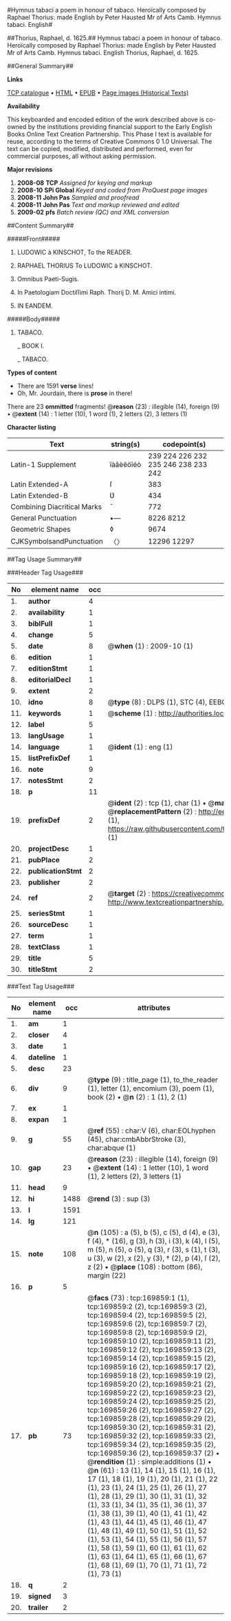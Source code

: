 #Hymnus tabaci a poem in honour of tabaco. Heroïcally composed by Raphael Thorius: made English by Peter Hausted Mr of Arts Camb. Hymnus tabaci. English#

##Thorius, Raphael, d. 1625.##
Hymnus tabaci a poem in honour of tabaco. Heroïcally composed by Raphael Thorius: made English by Peter Hausted Mr of Arts Camb.
Hymnus tabaci. English
Thorius, Raphael, d. 1625.

##General Summary##

**Links**

[TCP catalogue](http://www.ota.ox.ac.uk/tcp/)  • 
[HTML](http://tei.it.ox.ac.uk/tcp/Texts-HTML/free/A94/A94292.html)  • 
[EPUB](http://tei.it.ox.ac.uk/tcp/Texts-EPUB/free/A94/A94292.epub) • 
[Page images (Historical Texts)](https://data.historicaltexts.jisc.ac.uk/view?pubId=eebo-99863589e&pageId=eebo-99863589e-169859-1)

**Availability**

This keyboarded and encoded edition of the
	       work described above is co-owned by the institutions
	       providing financial support to the Early English Books
	       Online Text Creation Partnership. This Phase I text is
	       available for reuse, according to the terms of Creative
	       Commons 0 1.0 Universal. The text can be copied,
	       modified, distributed and performed, even for
	       commercial purposes, all without asking permission.

**Major revisions**

1. __2008-08__ __TCP__ *Assigned for keying and markup*
1. __2008-10__ __SPi Global__ *Keyed and coded from ProQuest page images*
1. __2008-11__ __John Pas__ *Sampled and proofread*
1. __2008-11__ __John Pas__ *Text and markup reviewed and edited*
1. __2009-02__ __pfs__ *Batch review (QC) and XML conversion*

##Content Summary##

#####Front#####

1. LUDOWIC à KINSCHOT, To the READER.

1. RAPHAEL THORIUS To LUDOWIC à KINSCHOT.

1. Omnibus Paeti-Sugis.

1. In Paetologiam Doctiſſimi Raph. Thorij D. M. Amici intimi.

1. IN EANDEM.

#####Body#####

1. TABACO.

    _ BOOK I.

    _ TABACO.

**Types of content**

  * There are 1591 **verse** lines!
  * Oh, Mr. Jourdain, there is **prose** in there!

There are 23 **ommitted** fragments! 
 @__reason__ (23) : illegible (14), foreign (9)  •  @__extent__ (14) : 1 letter (10), 1 word (1), 2 letters (2), 3 letters (1)

**Character listing**


|Text|string(s)|codepoint(s)|
|---|---|---|
|Latin-1 Supplement|ïàâèëöîéò|239 224 226 232 235 246 238 233 242|
|Latin Extended-A|ſ|383|
|Latin Extended-B|Ʋ|434|
|Combining             Diacritical Marks|̄|772|
|General Punctuation|•—|8226 8212|
|Geometric Shapes|◊|9674|
|CJKSymbolsandPunctuation|〈〉|12296 12297|

##Tag Usage Summary##

###Header Tag Usage###

|No|element name|occ|attributes|
|---|---|---|---|
|1.|__author__|4||
|2.|__availability__|1||
|3.|__biblFull__|1||
|4.|__change__|5||
|5.|__date__|8| @__when__ (1) : 2009-10 (1)|
|6.|__edition__|1||
|7.|__editionStmt__|1||
|8.|__editorialDecl__|1||
|9.|__extent__|2||
|10.|__idno__|8| @__type__ (8) : DLPS (1), STC (4), EEBO-CITATION (1), PROQUEST (1), VID (1)|
|11.|__keywords__|1| @__scheme__ (1) : http://authorities.loc.gov/ (1)|
|12.|__label__|5||
|13.|__langUsage__|1||
|14.|__language__|1| @__ident__ (1) : eng (1)|
|15.|__listPrefixDef__|1||
|16.|__note__|9||
|17.|__notesStmt__|2||
|18.|__p__|11||
|19.|__prefixDef__|2| @__ident__ (2) : tcp (1), char (1)  •  @__matchPattern__ (2) : ([0-9\-]+):([0-9IVX]+) (1), (.+) (1)  •  @__replacementPattern__ (2) : http://eebo.chadwyck.com/downloadtiff?vid=$1&page=$2 (1), https://raw.githubusercontent.com/textcreationpartnership/Texts/master/tcpchars.xml#$1 (1)|
|20.|__projectDesc__|1||
|21.|__pubPlace__|2||
|22.|__publicationStmt__|2||
|23.|__publisher__|2||
|24.|__ref__|2| @__target__ (2) : https://creativecommons.org/publicdomain/zero/1.0/ (1), http://www.textcreationpartnership.org/docs/. (1)|
|25.|__seriesStmt__|1||
|26.|__sourceDesc__|1||
|27.|__term__|1||
|28.|__textClass__|1||
|29.|__title__|5||
|30.|__titleStmt__|2||


###Text Tag Usage###

|No|element name|occ|attributes|
|---|---|---|---|
|1.|__am__|1||
|2.|__closer__|4||
|3.|__date__|1||
|4.|__dateline__|1||
|5.|__desc__|23||
|6.|__div__|9| @__type__ (9) : title_page (1), to_the_reader (1), letter (1), encomium (3), poem (1), book (2)  •  @__n__ (2) : 1 (1), 2 (1)|
|7.|__ex__|1||
|8.|__expan__|1||
|9.|__g__|55| @__ref__ (55) : char:V (6), char:EOLhyphen (45), char:cmbAbbrStroke (3), char:abque (1)|
|10.|__gap__|23| @__reason__ (23) : illegible (14), foreign (9)  •  @__extent__ (14) : 1 letter (10), 1 word (1), 2 letters (2), 3 letters (1)|
|11.|__head__|9||
|12.|__hi__|1488| @__rend__ (3) : sup (3)|
|13.|__l__|1591||
|14.|__lg__|121||
|15.|__note__|108| @__n__ (105) : a (5), b (5), c (5), d (4), e (3), f (4), * (16), g (3), h (3), i (3), k (4), l (5), m (5), n (5), o (5), q (3), r (3), s (1), t (3), u (3), w (2), x (2), y (3), † (2), p (4), ſ (2), z (2)  •  @__place__ (108) : bottom (86), margin (22)|
|16.|__p__|5||
|17.|__pb__|73| @__facs__ (73) : tcp:169859:1 (1), tcp:169859:2 (2), tcp:169859:3 (2), tcp:169859:4 (2), tcp:169859:5 (2), tcp:169859:6 (2), tcp:169859:7 (2), tcp:169859:8 (2), tcp:169859:9 (2), tcp:169859:10 (2), tcp:169859:11 (2), tcp:169859:12 (2), tcp:169859:13 (2), tcp:169859:14 (2), tcp:169859:15 (2), tcp:169859:16 (2), tcp:169859:17 (2), tcp:169859:18 (2), tcp:169859:19 (2), tcp:169859:20 (2), tcp:169859:21 (2), tcp:169859:22 (2), tcp:169859:23 (2), tcp:169859:24 (2), tcp:169859:25 (2), tcp:169859:26 (2), tcp:169859:27 (2), tcp:169859:28 (2), tcp:169859:29 (2), tcp:169859:30 (2), tcp:169859:31 (2), tcp:169859:32 (2), tcp:169859:33 (2), tcp:169859:34 (2), tcp:169859:35 (2), tcp:169859:36 (2), tcp:169859:37 (2)  •  @__rendition__ (1) : simple:additions (1)  •  @__n__ (61) : 13 (1), 14 (1), 15 (1), 16 (1), 17 (1), 18 (1), 19 (1), 20 (1), 21 (1), 22 (1), 23 (1), 24 (1), 25 (1), 26 (1), 27 (1), 28 (1), 29 (1), 30 (1), 31 (1), 32 (1), 33 (1), 34 (1), 35 (1), 36 (1), 37 (1), 38 (1), 39 (1), 40 (1), 41 (1), 42 (1), 43 (1), 44 (1), 45 (1), 46 (1), 47 (1), 48 (1), 49 (1), 50 (1), 51 (1), 52 (1), 53 (1), 54 (1), 55 (1), 56 (1), 57 (1), 58 (1), 59 (1), 60 (1), 61 (1), 62 (1), 63 (1), 64 (1), 65 (1), 66 (1), 67 (1), 68 (1), 69 (1), 70 (1), 71 (1), 72 (1), 73 (1)|
|18.|__q__|2||
|19.|__signed__|3||
|20.|__trailer__|2||
